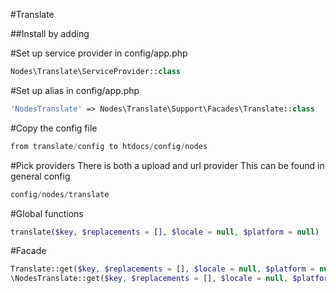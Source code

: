 #Translate

##Install by adding

#Set up service provider in config/app.php
```php
Nodes\Translate\ServiceProvider::class
```

#Set up alias in config/app.php
```php
'NodesTranslate' => Nodes\Translate\Support\Facades\Translate::class
```

#Copy the config file

```php
from translate/config to htdocs/config/nodes
```

#Pick providers
There is both a upload and url provider
This can be found in general config

```php
config/nodes/translate
```


#Global functions

```php
translate($key, $replacements = [], $locale = null, $platform = null)
```

#Facade

```php
Translate::get($key, $replacements = [], $locale = null, $platform = null)
\NodesTranslate::get($key, $replacements = [], $locale = null, $platform = null) (alias)
```

